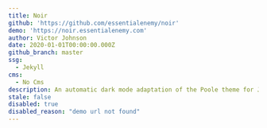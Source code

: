 ```yaml
---
title: Noir
github: 'https://github.com/essentialenemy/noir'
demo: 'https://noir.essentialenemy.com'
author: Victor Johnson
date: 2020-01-01T00:00:00.000Z
github_branch: master
ssg:
  - Jekyll
cms:
  - No Cms
description: An automatic dark mode adaptation of the Poole theme for Jekyll.
stale: false
disabled: true
disabled_reason: "demo url not found"
---
```

